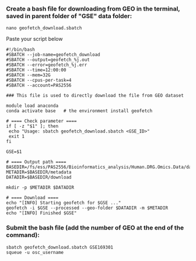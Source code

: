 
### Create a bash file for downloading from GEO in the terminal, saved in parent folder of "GSE" data folder:
   ```console
   nano geofetch_download.sbatch
   ```
   Paste your script below
   ```console
#!/bin/bash
#SBATCH --job-name=geofetch_download
#SBATCH --output=geofetch_%j.out
#SBATCH --error=geofetch_%j.err
#SBATCH --time=12:00:00
#SBATCH --mem=32G
#SBATCH --cpus-per-task=4
#SBATCH --account=PAS2556

### This file is used to directly download the file from GEO dataset

module load anaconda
conda activate base   # the environment install geofetch

# ==== Check parameter ====
if [ -z "$1" ]; then
    echo "Usage: sbatch geofetch_download.sbatch <GSE_ID>"
    exit 1
fi

GSE=$1

# ==== Output path ====
BASEDIR=/fs/ess/PAS2556/Bioinformatics_analysis/Human.DRG.Omics.Data/datasets/RNA.data/$GSE
METADIR=$BASEDIR/metadata
DATADIR=$BASEDIR/download

mkdir -p $METADIR $DATADIR

# ==== Download ====
echo "[INFO] Starting geofetch for $GSE ..."
geofetch -i $GSE --processed --geo-folder $DATADIR -m $METADIR
echo "[INFO] Finished $GSE"
   ```


### Submit the bash file (add the number of GEO at the end of the command):
   ```console
   sbatch geofetch_download.sbatch GSE169301
   squeue -u osc_username
   ```
